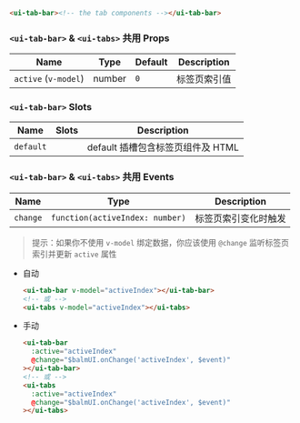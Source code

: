 ```html
<ui-tab-bar><!-- the tab components --></ui-tab-bar>
```

### `<ui-tab-bar>` & `<ui-tabs>` 共用 Props

| Name                 | Type   | Default | Description  |
| -------------------- | ------ | ------- | ------------ |
| `active` (`v-model`) | number | `0`     | 标签页索引值 |

### `<ui-tab-bar>` Slots

| Name      | Slots | Description                       |
| --------- | ----- | --------------------------------- |
| `default` |       | default 插槽包含标签页组件及 HTML |

### `<ui-tab-bar>` & `<ui-tabs>` 共用 Events

| Name     | Type                            | Description          |
| -------- | ------------------------------- | -------------------- |
| `change` | `function(activeIndex: number)` | 标签页索引变化时触发 |

> 提示：如果你不使用 `v-model` 绑定数据，你应该使用 `@change` 监听标签页索引并更新 `active` 属性

- 自动

  ```html
  <ui-tab-bar v-model="activeIndex"></ui-tab-bar>
  <!-- 或 -->
  <ui-tabs v-model="activeIndex"></ui-tabs>
  ```

- 手动

  ```html
  <ui-tab-bar
    :active="activeIndex"
    @change="$balmUI.onChange('activeIndex', $event)"
  ></ui-tab-bar>
  <!-- 或 -->
  <ui-tabs
    :active="activeIndex"
    @change="$balmUI.onChange('activeIndex', $event)"
  ></ui-tabs>
  ```
